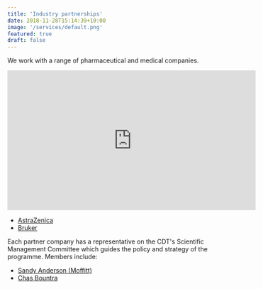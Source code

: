 ```yaml
---
title: 'Industry partnerships'
date: 2018-11-28T15:14:39+10:00
image: '/services/default.png'
featured: true
draft: false
---
```


We work with a range of pharmaceutical and medical companies.

<!--more-->

<iframe allowfullscreen="" frameborder="0" height="315"
src="https://www.youtube.com/embed/OVgMjvxiJ_A" width="560"></iframe>

- [AstraZenica](http://www.astrazeneca.co.uk/home)
- [Bruker](https://www.bruker.com/)

Each partner company has a representative on the CDT's Scientific Management Committee which guides the policy and strategy of the programme. Members include:

- [Sandy Anderson (Moffitt)](https://www.linkedin.com/in/alexander-anderson-8737517)
- [Chas Bountra](http://www.thesgc.org/node/9494)


